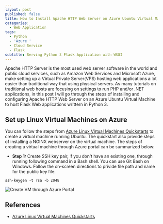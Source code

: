 ```yaml
---
layout: post
published: false
title: How to Install Apache HTTP Web Server on Azure Ubuntu Virtual Machines
categories:
  - Web Application
tags:
  - Python
  - 'Azure '
  - Cloud Service
  - Flask
subtitle: Serving Python 3 Flask Application with WSGI
---
```


Apache HTTP Server is the most used web server software in the world and public cloud services, such as Amazon Web Services and Microsoft Azure, make setting up a Virtual Private Server(VPS) hosting web applications a lot easier than traditional way that using physical servers. As many tutorials on traditional web hosts are focusing on settings to run PHP and/or .NET applications, in this post I will go through the steps of installing and configuring Apache HTTP Web Server on an Azure Ubuntu Virtual Machine to host Flask Web applications writtern in Python 3. <!--more-->

## Set up Linux Virtual Machines on Azure
You can follow the steps from [Azure Linux Virtual Machines Quickstarts](https://docs.microsoft.com/en-us/azure/virtual-machines/linux/) to create a virtual machine running Ubuntu. The quickstart also provide steps of installing a NGINX webserver on the virtual machine. The steps of creating a virtual machine through Azure portal can be summarized below:

* **Step 1:** Create SSH key pair, if you don't have an existing one, through running following command in a Bash shell. You can use Git Bash on Windows. Follow the on-screen directions to privide file path and name for the public key file. 
```
ssh-keygen -t rsa -b 2048
```



![Create VM through Azure Portal]({{site.baseurl}}/img/post/capture.png/image/post/create-vm-portal-basic-blade.png  "Hadoop Ecosystem")





## References

* [Azure Linux Virtual Machines Quickstarts](https://docs.microsoft.com/en-us/azure/virtual-machines/linux/)
